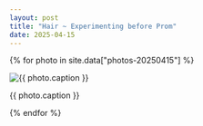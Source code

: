 ```yaml
---
layout: post
title: "Hair ~ Experimenting before Prom"
date: 2025-04-15
---
```


{% for photo in site.data["photos-20250415"] %}
  <div>
    <img src="{{ site.baseurl }}/photos/{{ photo.file }}" alt="{{ photo.caption }}">
    <p>{{ photo.caption }}</p>
  </div>
{% endfor %}